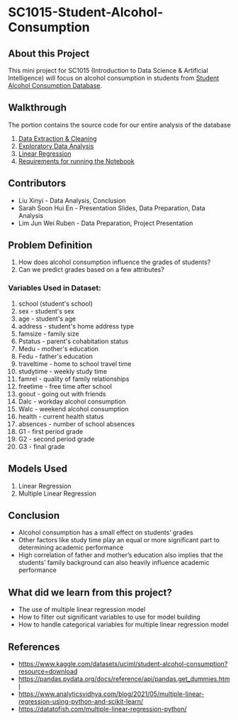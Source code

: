# SC1015-Student-Alcohol-Consumption

## About this Project
This mini project for SC1015 (Introduction to Data Science & Artificial Intelligence) will focus on alcohol consumption in students from [Student Alcohol Consumption Database](https://www.kaggle.com/datasets/uciml/student-alcohol-consumption?resource=download).

## Walkthrough
The portion contains the source code for our entire analysis of the database

1. [Data Extraction & Cleaning](https://github.com/EpitaxyInfinity/SC1015-Alcohol-Consumption/blob/main/Data%20Cleaning.ipynb)
2. [Exploratory Data Analysis](https://github.com/EpitaxyInfinity/SC1015-Alcohol-Consumption/blob/main/Exploratory%20Data%20Analysis.ipynb)
3. [Linear Regression](https://github.com/EpitaxyInfinity/SC1015-Alcohol-Consumption/blob/main/Linear%20Regression.ipynb)
4. [Requirements for running the Notebook](https://github.com/EpitaxyInfinity/SC1015-Alcohol-Consumption/blob/main/requirements.txt)

## Contributors
- Liu Xinyi - Data Analysis, Conclusion
- Sarah Soon Hui En - Presentation Slides, Data Preparation, Data Analysis
- Lim Jun Wei Ruben - Data Preparation, Project Presentation

## Problem Definition
1. How does alcohol consumption influence the grades of students?
2. Can we predict grades based on a few attributes?

### Variables Used in Dataset:
1. school (student's school)
2. sex - student's sex
3. age - student's age
4. address - student's home address type
5. famsize - family size
6. Pstatus - parent's cohabitation status
7. Medu - mother's education
8. Fedu - father's education
9. traveltime - home to school travel time
10. studytime - weekly study time
11. famrel - quality of family relationships
12. freetime - free time after school
13. goout - going out with friends
14. Dalc - workday alcohol consumption
15. Walc - weekend alcohol consumption
16. health - current health status
17. absences - number of school absences
18. G1 - first period grade
19. G2 - second period grade
20. G3 - final grade

## Models Used
1. Linear Regression
2. Multiple Linear Regression

## Conclusion
- Alcohol consumption has a small effect on students’ grades
- Other factors like study time play an equal or more significant part to determining academic performance
- High correlation of father and mother’s education also implies that the students’ family background can also heavily influence academic performance

## What did we learn from this project?
- The use of multiple linear regression model
- How to filter out significant variables to use for model building
- How to handle categorical variables for multiple linear regression model

## References
- <https://www.kaggle.com/datasets/uciml/student-alcohol-consumption?resource=download>
- <https://pandas.pydata.org/docs/reference/api/pandas.get_dummies.html>
- <https://www.analyticsvidhya.com/blog/2021/05/multiple-linear-regression-using-python-and-scikit-learn/>
- <https://datatofish.com/multiple-linear-regression-python/>
